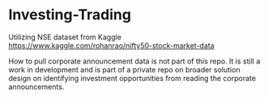 # Investing-Trading

Utilizing NSE dataset from Kaggle
https://www.kaggle.com/rohanrao/nifty50-stock-market-data

How to pull corporate announcement data is not part of this repo. It is still a work in development and is part of a private repo on broader solution design on identifying investment opportunities from reading the corporate announcements.
